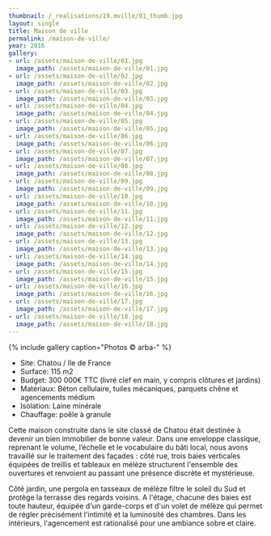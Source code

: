 ```yaml
---
thumbnail: /_realisations/19.mville/01_thumb.jpg
layout: single
title: Maison de ville
permalink: /maison-de-ville/
year: 2016
gallery:
- url: /assets/maison-de-ville/01.jpg
  image_path: /assets/maison-de-ville/01.jpg
- url: /assets/maison-de-ville/02.jpg
  image_path: /assets/maison-de-ville/02.jpg
- url: /assets/maison-de-ville/03.jpg
  image_path: /assets/maison-de-ville/03.jpg
- url: /assets/maison-de-ville/04.jpg
  image_path: /assets/maison-de-ville/04.jpg
- url: /assets/maison-de-ville/05.jpg
  image_path: /assets/maison-de-ville/05.jpg
- url: /assets/maison-de-ville/06.jpg
  image_path: /assets/maison-de-ville/06.jpg
- url: /assets/maison-de-ville/07.jpg
  image_path: /assets/maison-de-ville/07.jpg
- url: /assets/maison-de-ville/08.jpg
  image_path: /assets/maison-de-ville/08.jpg
- url: /assets/maison-de-ville/09.jpg
  image_path: /assets/maison-de-ville/09.jpg
- url: /assets/maison-de-ville/10.jpg
  image_path: /assets/maison-de-ville/10.jpg
- url: /assets/maison-de-ville/11.jpg
  image_path: /assets/maison-de-ville/11.jpg
- url: /assets/maison-de-ville/12.jpg
  image_path: /assets/maison-de-ville/12.jpg
- url: /assets/maison-de-ville/13.jpg
  image_path: /assets/maison-de-ville/13.jpg
- url: /assets/maison-de-ville/14.jpg
  image_path: /assets/maison-de-ville/14.jpg
- url: /assets/maison-de-ville/15.jpg
  image_path: /assets/maison-de-ville/15.jpg
- url: /assets/maison-de-ville/16.jpg
  image_path: /assets/maison-de-ville/16.jpg
- url: /assets/maison-de-ville/17.jpg
  image_path: /assets/maison-de-ville/17.jpg
- url: /assets/maison-de-ville/18.jpg
  image_path: /assets/maison-de-ville/18.jpg
---
```



{% include gallery caption="Photos © arba-" %}

  * Site: Chatou / Ile de France
  * Surface: 115 m2
  * Budget: 300 000€ TTC (livré clef en main, y compris clôtures et jardins)
  * Matériaux: Béton cellulaire, tuiles mécaniques, parquets chêne et agencements médium
  * Isolation: Laine minérale
  * Chauffage: poêle à granule

 Cette maison construite dans le site classé de Chatou était destinée à devenir un bien immobilier de bonne valeur.
Dans une enveloppe classique, reprenant le volume, l’échelle et le vocabulaire du bâti local, nous avons travaillé sur le traitement des façades : côté rue, trois baies verticales équipées de treillis et tableaux en mélèze structurent l'ensemble des ouvertures et renvoient au passant une présence discrète et mystérieuse.

Côté jardin, une pergola en tasseaux de mélèze filtre le soleil du Sud et protège la terrasse des regards voisins.
A l'étage, chacune des baies est toute hauteur, équipée d'un garde-corps et d'un volet de mélèze qui permet de régler précisément l'intimité et la luminosité des chambres.
Dans les intérieurs, l'agencement est rationalisé pour une ambiance sobre et claire.